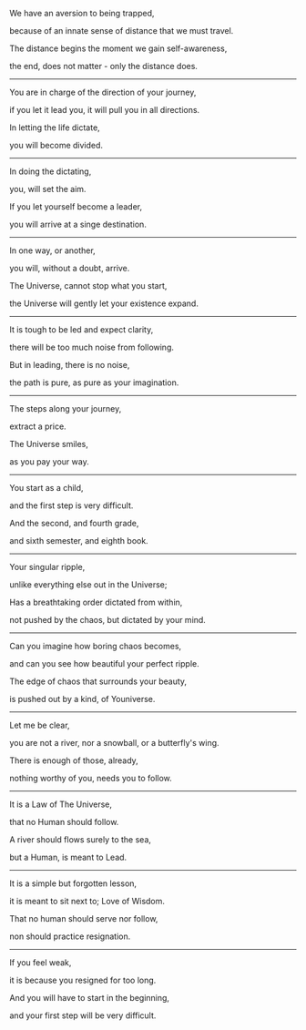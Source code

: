 We have an aversion to being trapped,

because of an innate sense of distance that we must travel.

The distance begins the moment we gain self-awareness,

the end, does not matter - only the distance does.

---

You are in charge of the direction of your journey,

if you let it lead you, it will pull you in all directions.

In letting the life dictate,

you will become divided.

---

In doing the dictating,

you, will set the aim.

If you let yourself become a leader,

you will arrive at a singe destination.

---

In one way, or another,

you will, without a doubt, arrive.

The Universe, cannot stop what you start,

the Universe will gently let your existence expand.

---

It is tough to be led and expect clarity,

there will be too much noise from following.

But in leading, there is no noise,

the path is pure, as pure as your imagination.

---

The steps along your journey,

extract a price.

The Universe smiles,

as you pay your way.

---

You start as a child,

and the first step is very difficult.

And the second, and fourth grade,

and sixth semester, and eighth book.

---

Your singular ripple,

unlike everything else out in the Universe;

Has a breathtaking order dictated from within,

not pushed by the chaos, but dictated by your mind.

---

Can you imagine how boring chaos becomes,

and can you see how beautiful your perfect ripple.

The edge of chaos that surrounds your beauty,

is pushed out by a kind, of Youniverse.

---

Let me be clear,

you are not a river, nor a snowball, or a butterfly's wing.

There is enough of those, already,

nothing worthy of you, needs you to follow.

---

It is a Law of The Universe,

that no Human should follow.

A river should flows surely to the sea,

but a Human, is meant to Lead.

---

It is a simple but forgotten lesson,

it is meant to sit next to; Love of Wisdom.

That no human should serve nor follow,

non should practice resignation.

---

If you feel weak,

it is because you resigned for too long.

And you will have to start in the beginning,

and your first step will be very difficult.
